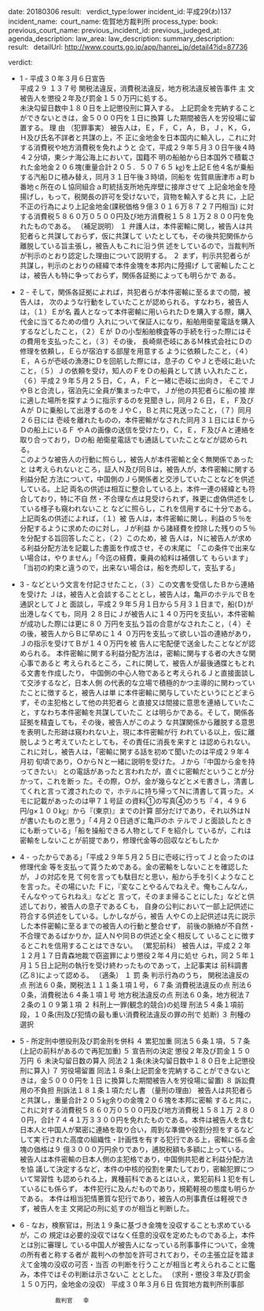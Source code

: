 
date: 20180306
result:  
verdict_type:lower
incident_id: 平成29(わ)137
incident_name: 
court_name: 佐賀地方裁判所
process_type:
book: 
previous_court_name:
previous_incident_id:
previous_judeged_at:
agenda_description: 
law_area: 
law_description: 
summary_description:  
result:  
detailUrl: http://www.courts.go.jp/app/hanrei_jp/detail4?id=87736

verdict:

 - 1 - 
平成３０年３月６日宣告  
平成２９ １３７号 関税法違反，消費税法違反，地方税法違反被告事件 
主       文 
被告人を懲役２年及び罰金１５０万円に処する。  
     未決勾留日数中１８０日を上記懲役刑に算入する。 
     上記罰金を完納することができないときは，金５０００円を１日に換算
した期間被告人を労役場に留置する。 
理       由 
（犯罪事実） 
被告人は，Ｅ，Ｆ，Ｃ，Ａ，Ｂ，Ｊ，Ｋ，Ｇ，Ｈ及び氏名不詳者と共謀の上，不
正に金地金を日本国内に輸入し，これに対する消費税や地方消費税を免れようと
企て，平成２９年５月３０日午後４時４２分頃，東シナ海公海上において，国籍不
明の船舶から日本国外で積載された金地金２０６塊(重量合計２０５．５０７６５
㎏)を上記Ｅ他４名が乗船する汽船Ｄに積み替え，同月３１日午後３時頃，同船を
佐賀県唐津市ａ町ｂ番地ｃ所在のＬ協同組合ａ町統括支所地先岸壁に接岸させて
上記金地金を陸揚げし，もって，税関長の許可を受けないで，貨物を輸入すると共
に，上記不正の行為により上記金地金(課税価格９億３０１６万８７２７円相当)
に対する消費税５８６０万０５００円及び地方消費税１５８１万２８００円を免
れたものである。 
（補足説明） 
１ 弁護人は，本件密輸に関し，被告人は共犯者らと共謀しておらず，仮に共謀して
いたとしても，その後共犯関係から離脱している旨主張し，被告人もこれに沿う供
述をしているので，当裁判所が判示のとおり認定した理由について説明する。 
２ まず，判示共犯者らが共謀し，判示のとおりの経緯で本件金塊を本邦内に陸揚げ
して密輸したことは，被告人も特に争っておらず，関係各証拠によっても明らかで
ある。 
 - 2 - 
そして，関係各証拠によれば，共犯者らが本件密輸に至るまでの間，被告人は，
次のような行動をしていたことが認められる。すなわち，被告人は，（１）Ｅが名
義人となって本件密輸に用いられたＤを購入する際，購入代金に当てるための借り
入れについて保証人になり，船舶用衛星電話を購入するなどしたこと，（２）Ｅが
Ｄの小型船舶検査等の手続を行った際にはその費用を支払ったこと，（３）その後，
長崎県壱岐にあるＭ株式会社にＤの修理を依頼し，Ｅらが宿泊する部屋を用意する
ように依頼したこと，（４）Ｅ，Ａらが壱岐の漁港にＤを回航した際には，息子の
ＣやＪと壱岐に赴いたこと，（５）Ｊの依頼を受け，知人のＦをＤの船員として誘
い入れたこと，（６）平成２９年５月２５日，Ｃ，Ａ，Ｆと一緒に壱岐に出向き，
そこでＪやＢと合流し，宿泊先に全員が集まった中で，Ｊが他の共犯者らに船の接
岸に適した場所を探すように指示するのを見聞きし，同月２６日，Ｅ，Ｆ及びＡが
Ｄに乗船して出港するのをＪやＣ，Ｂと共に見送ったこと，（７）同月２６日には
壱岐を離れたものの，本件密輸がなされた同月３１日にはＥからＤの船上にいるＦ
やＡの画像の送信を受けたり，Ｃ，Ｅ，Ｆ及びＡと連絡を取り合っており，Ｄの船
舶衛星電話でも通話していたことなどが認められる。  
  このような被告人の行動に照らし，被告人が本件密輸と全く無関係であったと
は考えられないところ，証人Ｎ及び同Ｂは，被告人が，本件密輸に関する利益分配
方法について，中国側のＪら関係者と交渉していたことなどを供述している。上記
両名の供述は相互に整合している上，本件一連の経緯とも符合しており，特に不自
然・不合理な点は見受けられず，殊更に虚偽供述をしている様子も窺われないこと
などに照らし，これを信用するに十分である。上記両名の供述によれば，（１）被
告人は，本件密輸に関し，利益の５％を分配するように求めたのに対し，Ｊが利益
から諸経費を控除した残りの５％を分配する旨回答したこと，（２）このため，被
告人は，Ｎに被告人が求める利益分配方法を記載した書面を作成させ，その末尾に
「この条件で出来ない場合は，やりません」「今迄の経費，乗員の給料は補償して
もらいます」「当初の約束と違うので，出来ない場合は，船を売却して，支払する」
 - 3 - 
などという文言を付記させたこと，（３）この文書を受信したＢから連絡を受けた
Ｊは，被告人と会談することとし，被告人は，亀戸のホテルでＢを通訳としてＪと
面談し，平成２９年５月１日から５月３１日まで，船(Ｄ)が出港しなくても，同月
２８日にＪが被告人に１４０万円を支払い，本件密輸が成功した際には更に８０
万円を支払う旨の合意がなされたこと，（４）その後，被告人からＢに早めに１４
０万円を支払って欲しい旨の連絡があり，Ｊの指示を受けてＢが１４０万円を被
告人に宅配便で送金したことなどが認められる。 
  本件密輸に関する利益分配方法は，密輸に関与する者の大きな関心事であると
考えられるところ，これに関して，被告人が最後通牒ともとれる文書を作成したり，
中国側の中心人物であると考えられるＪと直接面談して交渉するなど，日本人側
の代表的な立場で積極的かつ主導的に関わっていたことに徴すると，被告人は単
に本件密輸に関与していたというにとどまらず，その主犯格として他の共犯者ら
と直接又は間接に意思を連絡していたこと，すなわち本件密輸を共謀していたこ
とは明らかである。そして，関係各証拠を精査しても，その後，被告人がこのよう
な共謀関係から離脱する意思を表明した形跡は窺われない上，現に本件密輸が行
われている以上，仮に離脱しようと考えていたとしても，その責任に消長を来すと
は認められない。 
  これに対し，被告人は，「密輸に関する話を初めて聞いたのは平成２９年４月初
旬頃であり，ＯからＮと一緒に説明を受けた。Ｊから『中国から金を持ってきたい』
との電話があったと言われたが，直ぐに密輸だということが分かって，これを断っ
た。その際，Ｏが，金が幾らなどとメモ書きし，清書してくれと言って渡されたの
で，ホテルに持ち帰ってＮに清書して貰った。メモに記載があったのは甲７１号証
の資料①の写真④のうち『４，４９６円/g×１００㎏』から『(東京)』までの計算
部分だけであり，それ以外はＮが書いたものと思う」「４月２０日過ぎに亀戸のホ
テルでＪと面談したときにも断っている」「船を操船できる人物としてＦを紹介し
ているが，これは密輸をしないことが前提であり，修理代金等の回収などもしたか
 - 4 - 
ったからである」「平成２９年５月２５日に壱岐に行ってＪと会ったのは修理代金
等を支払って貰うためである。金の密輸をしないことを確認したが，Ｊの対応を見
て何を言っても駄目だと思い，船から手を引くようなことを言った。その場にいた
Ｆに，『変なことやるんでねえぞ。俺もこんなん，そんなやってられねえ』などと
言って，そのまま帰ることにした」などと供述しており，被告人の息子であるＣも，
自身の公判において一部上記供述に符合する供述をしている。しかしながら，被告
人やＣの上記供述は先に説示した本件密輸に至るまでの被告人の行動と整合せず，
前後の脈絡が不自然・不合理であるばかりか，証人Ｎや同Ｂの供述と全く相反して
いることに徴するとこれを信用することはできない。 
（累犯前科） 
被告人は，平成２２年１２月１７日青森地裁で窃盗罪により懲役２年４月に処せ
られ，同２５年１月１５日上記刑の執行を受け終わったものであって，上記事実は
前科調書(乙８)によって認める。 
（適条） 
１ 罰  条 
  判示行為のうち， 
  関税法違反の点 
    刑法６０条，関税法１１１条１項１号，６７条 
 消費税法違反の点 
刑法６０条，消費税法６４条１項１号 
  地方税法違反の点 
    刑法６０条，地方税法７２条の１０９第１項 
２ 科刑上一罪(観念的競合)の処理 
   刑法５４条１項前段，１０条(刑及び犯情の最も重い消費税法違反の罪の刑で
処断) 
３ 刑種の選択 
 - 5 - 
   所定刑中懲役刑及び罰金刑を併科 
４ 累犯加重 
   同法５６条１項，５７条(上記の前科があるので再犯加重) 
５ 宣告刑の決定 
   懲役２年及び罰金１５０万円 
６ 未決勾留日数の算入 
   同法２１条(未決勾留日数中１８０日を上記懲役刑に算入) 
７ 労役場留置 
   同法１８条(上記罰金を完納することができないときは，金５０００円を１日
に換算した期間被告人を労役場に留置) 
８ 訴訟費用の不負担 
刑訴法１８１条１項ただし書 
（量刑の理由） 
被告人は共犯者らと共謀し，重量合計２０５㎏余りの金塊２０６塊を本邦に密輸
すると共に，これに対する消費税５８６０万０５００円及び地方消費税１５８１万
２８００円，合計７４４１万３３００円を免れたものである。本件は被告人を含む
日本人と中国人が緊密に連絡を取り合い，周到な準備や役割分担をするなどして実
行された高度の組織性・計画性を有する犯行である上，密輸に係る金塊の価格は９
億３０００万円余りであり，逋脱税額も多額に上っている。 
被告人は本件密輸の日本人側の主犯格であり，中国側共犯者と利益分配方法を協
議して決定するなど，本件の中核的役割を果たしており，密輸犯罪について常習性
も認められる上，異種前科であるとはいえ，累犯前科１犯を有しているにも係らず，
本件犯行に及んだものであり，規範軽視の態度も明らかである。 
本件は相当犯情悪質な犯行であり，被告人の刑事責任は軽視できず，被告人を主
文掲記の刑に処すのが相当と判断した。 
 - 6 - 
なお，検察官は，刑法１９条に基づき金塊を没収することも求めているが，この
規定は必要的没収ではなく任意的没収を定めたものである上，本件とは別に審理し
ている中国人が被告人になっている刑事事件について，金塊の所有者と称する者が
裁判への参加を許可されており，その主張立証を踏まえて金塊の没収の可否・当否
の判断を行うことが相当と考えられることに鑑み，本件ではその判断は示さないこ
ととした。 
（求刑・懲役３年及び罰金１５０万円，金地金の没収） 
    平成３０年３月６日 
   佐賀地方裁判所刑事部 
 
                 裁判官   幸 

                    